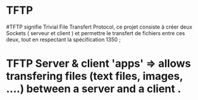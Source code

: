 # TFTP
#TFTP signifie Trivial File Transfert Protocol, ce projet consiste à créer deux Sockets  ( serveur et client ) et permettre le transfert de fichiers entre ces deux, tout en respectant la spécification 1350 ;
# TFTP Server & client 'apps' => allows transfering files (text files, images, ....) between a server and a client .
